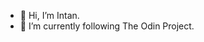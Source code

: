 - 👋 Hi, I’m Intan. 
- 🌱 I’m currently following The Odin Project. 

<!---
chlyyyy/chlyyyy is a ✨ special ✨ repository because its `README.md` (this file) appears on your GitHub profile.
You can click the Preview link to take a look at your changes.
--->
